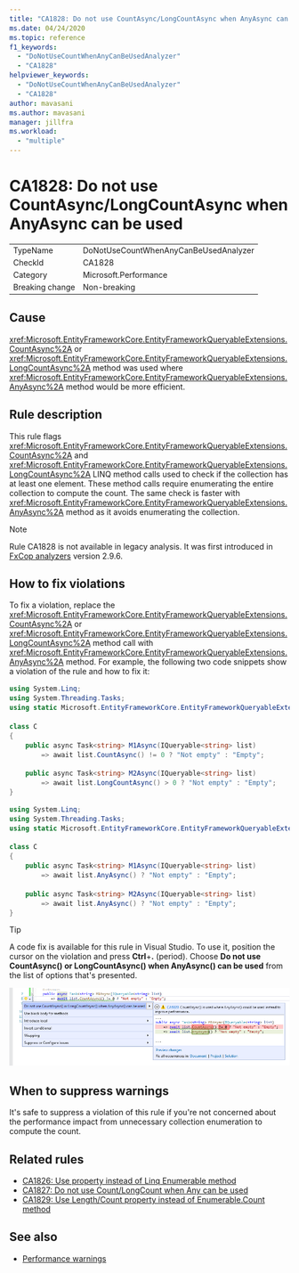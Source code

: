 ```yaml
---
title: "CA1828: Do not use CountAsync/LongCountAsync when AnyAsync can be used"
ms.date: 04/24/2020
ms.topic: reference
f1_keywords:
  - "DoNotUseCountWhenAnyCanBeUsedAnalyzer"
  - "CA1828"
helpviewer_keywords:
  - "DoNotUseCountWhenAnyCanBeUsedAnalyzer"
  - "CA1828"
author: mavasani
ms.author: mavasani
manager: jillfra
ms.workload:
  - "multiple"
---
```

# CA1828: Do not use CountAsync/LongCountAsync when AnyAsync can be used

|||
|-|-|
|TypeName|DoNotUseCountWhenAnyCanBeUsedAnalyzer|
|CheckId|CA1828|
|Category|Microsoft.Performance|
|Breaking change|Non-breaking|

## Cause

<xref:Microsoft.EntityFrameworkCore.EntityFrameworkQueryableExtensions.CountAsync%2A> or <xref:Microsoft.EntityFrameworkCore.EntityFrameworkQueryableExtensions.LongCountAsync%2A> method was used where <xref:Microsoft.EntityFrameworkCore.EntityFrameworkQueryableExtensions.AnyAsync%2A> method would be more efficient.

## Rule description

This rule flags <xref:Microsoft.EntityFrameworkCore.EntityFrameworkQueryableExtensions.CountAsync%2A> and <xref:Microsoft.EntityFrameworkCore.EntityFrameworkQueryableExtensions.LongCountAsync%2A> LINQ method calls used to check if the collection has at least one element. These method calls require enumerating the entire collection to compute the count. The same check is faster with <xref:Microsoft.EntityFrameworkCore.EntityFrameworkQueryableExtensions.AnyAsync%2A> method as it avoids enumerating the collection.

> [!NOTE]
> Rule CA1828 is not available in legacy analysis. It was first introduced in [FxCop analyzers](https://www.nuget.org/packages/Microsoft.CodeAnalysis.FxCopAnalyzers) version 2.9.6.

## How to fix violations

To fix a violation, replace the <xref:Microsoft.EntityFrameworkCore.EntityFrameworkQueryableExtensions.CountAsync%2A> or <xref:Microsoft.EntityFrameworkCore.EntityFrameworkQueryableExtensions.LongCountAsync%2A> method call with <xref:Microsoft.EntityFrameworkCore.EntityFrameworkQueryableExtensions.AnyAsync%2A> method. For example, the following two code snippets show a violation of the rule and how to fix it:

```csharp
using System.Linq;
using System.Threading.Tasks;
using static Microsoft.EntityFrameworkCore.EntityFrameworkQueryableExtensions;

class C
{
    public async Task<string> M1Async(IQueryable<string> list)
        => await list.CountAsync() != 0 ? "Not empty" : "Empty";

    public async Task<string> M2Async(IQueryable<string> list)
        => await list.LongCountAsync() > 0 ? "Not empty" : "Empty";
}
```


```csharp
using System.Linq;
using System.Threading.Tasks;
using static Microsoft.EntityFrameworkCore.EntityFrameworkQueryableExtensions;

class C
{
    public async Task<string> M1Async(IQueryable<string> list)
        => await list.AnyAsync() ? "Not empty" : "Empty";

    public async Task<string> M2Async(IQueryable<string> list)
        => await list.AnyAsync() ? "Not empty" : "Empty";
}
```

> [!TIP]
> A code fix is available for this rule in Visual Studio. To use it, position the cursor on the violation and press **Ctrl**+**.** (period). Choose **Do not use CountAsync() or LongCountAsync() when AnyAsync() can be used** from the list of options that's presented.
>
> ![Code fix for CA1828 - Do not use CountAsync() or LongCountAsync() when AnyAsync() can be used](media/ca1828-codefix.png)

## When to suppress warnings

It's safe to suppress a violation of this rule if you're not concerned about the performance impact from unnecessary collection enumeration to compute the count.

## Related rules

- [CA1826: Use property instead of Linq Enumerable method](ca1826.md)
- [CA1827: Do not use Count/LongCount when Any can be used](ca1827.md)
- [CA1829: Use Length/Count property instead of Enumerable.Count method](ca1829.md)

## See also

- [Performance warnings](../code-quality/performance-warnings.md)
